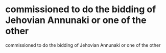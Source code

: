 # commissioned to do the bidding of Jehovian Annunaki or one of the other

commissioned to do the bidding of Jehovian Annunaki or one of the other